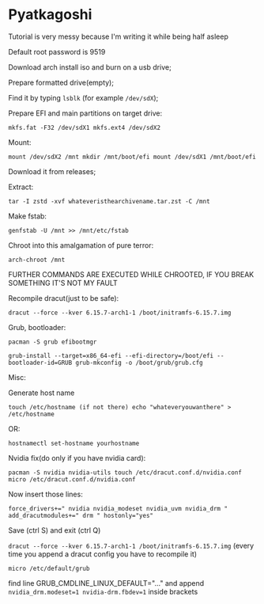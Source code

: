 # Pyatkagoshi

Tutorial is very messy because I'm writing it while being half asleep

Default root password is 9519

Download arch install iso and burn on a usb drive;


Prepare formatted drive(empty);


Find it by typing `lsblk` (for example `/dev/sdX`);


Prepare EFI and main partitions on target drive:

`mkfs.fat -F32 /dev/sdX1
mkfs.ext4 /dev/sdX2`


Mount:

`mount /dev/sdX2 /mnt
mkdir /mnt/boot/efi
mount /dev/sdX1 /mnt/boot/efi`

Download it from releases;


Extract:

`tar -I zstd -xvf whateveristhearchivename.tar.zst -C /mnt`

Make fstab:

`genfstab -U /mnt >> /mnt/etc/fstab`

Chroot into this amalgamation of pure terror:

`arch-chroot /mnt`

FURTHER COMMANDS ARE EXECUTED WHILE CHROOTED, IF YOU BREAK SOMETHING IT'S NOT MY FAULT

Recompile dracut(just to be safe):

`dracut --force --kver 6.15.7-arch1-1 /boot/initramfs-6.15.7.img
`



Grub, bootloader:

`pacman -S grub efibootmgr`

`grub-install --target=x86_64-efi --efi-directory=/boot/efi --bootloader-id=GRUB
grub-mkconfig -o /boot/grub/grub.cfg`


Misc:

Generate host name 

`touch /etc/hostname (if not there)
echo "whateveryouwanthere" > /etc/hostname`

OR:

`hostnamectl set-hostname yourhostname`

Nvidia fix(do only if you have nvidia card):

`pacman -S nvidia nvidia-utils
touch /etc/dracut.conf.d/nvidia.conf
micro /etc/dracut.conf.d/nvidia.conf`

Now insert those lines: 

`force_drivers+=" nvidia nvidia_modeset nvidia_uvm nvidia_drm "
add_dracutmodules+=" drm "
hostonly="yes"`

Save (ctrl S) and exit (ctrl Q)

`dracut --force --kver 6.15.7-arch1-1 /boot/initramfs-6.15.7.img` (every time you append a dracut config you have to recompile it)



`micro /etc/default/grub`

find line GRUB_CMDLINE_LINUX_DEFAULT="..." and append `nvidia_drm.modeset=1 nvidia-drm.fbdev=1` inside brackets
